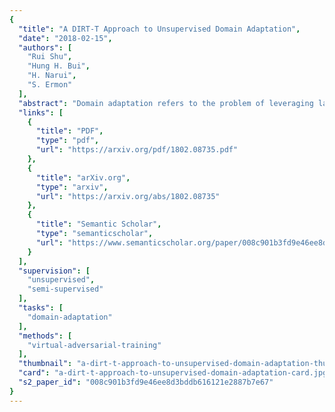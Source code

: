 ```yaml
---
{
  "title": "A DIRT-T Approach to Unsupervised Domain Adaptation",
  "date": "2018-02-15",
  "authors": [
    "Rui Shu",
    "Hung H. Bui",
    "H. Narui",
    "S. Ermon"
  ],
  "abstract": "Domain adaptation refers to the problem of leveraging labeled data in a source domain to learn an accurate model in a target domain where labels are scarce or unavailable. A recent approach for finding a common representation of the two domains is via domain adversarial training (Ganin & Lempitsky, 2015), which attempts to induce a feature extractor that matches the source and target feature distributions in some feature space. However, domain adversarial training faces two critical limitations: 1) if the feature extraction function has high-capacity, then feature distribution matching is a weak constraint, 2) in non-conservative domain adaptation (where no single classifier can perform well in both the source and target domains), training the model to do well on the source domain hurts performance on the target domain. In this paper, we address these issues through the lens of the cluster assumption, i.e., decision boundaries should not cross high-density data regions. We propose two novel and related models: 1) the Virtual Adversarial Domain Adaptation (VADA) model, which combines domain adversarial training with a penalty term that punishes the violation the cluster assumption; 2) the Decision-boundary Iterative Refinement Training with a Teacher (DIRT-T) model, which takes the VADA model as initialization and employs natural gradient steps to further minimize the cluster assumption violation. Extensive empirical results demonstrate that the combination of these two models significantly improve the state-of-the-art performance on the digit, traffic sign, and Wi-Fi recognition domain adaptation benchmarks.",
  "links": [
    {
      "title": "PDF",
      "type": "pdf",
      "url": "https://arxiv.org/pdf/1802.08735.pdf"
    },
    {
      "title": "arXiv.org",
      "type": "arxiv",
      "url": "https://arxiv.org/abs/1802.08735"
    },
    {
      "title": "Semantic Scholar",
      "type": "semanticscholar",
      "url": "https://www.semanticscholar.org/paper/008c901b3fd9e46ee8d3bddb616121e2887b7e67"
    }
  ],
  "supervision": [
    "unsupervised",
    "semi-supervised"
  ],
  "tasks": [
    "domain-adaptation"
  ],
  "methods": [
    "virtual-adversarial-training"
  ],
  "thumbnail": "a-dirt-t-approach-to-unsupervised-domain-adaptation-thumb.jpg",
  "card": "a-dirt-t-approach-to-unsupervised-domain-adaptation-card.jpg",
  "s2_paper_id": "008c901b3fd9e46ee8d3bddb616121e2887b7e67"
}
---
```


